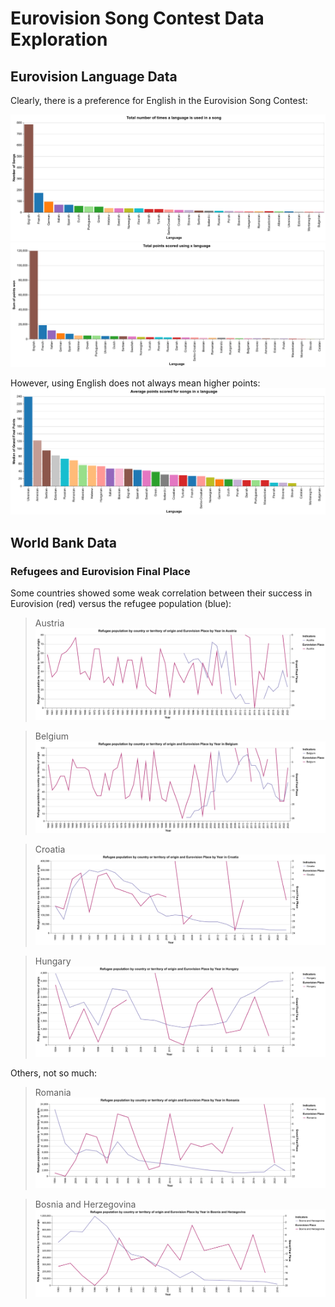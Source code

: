 # Eurovision Song Contest Data Exploration

## Eurovision Language Data

Clearly, there is a preference for English in the Eurovision Song Contest:

![Times a song has used x language](visualisations/eurovision/count_chart.png)
![Total points scored by songs with x language](visualisations/eurovision/points_chart.png)

However, using English does not always mean higher points:
![Average points for songs in x language](visualisations/eurovision/averages_chart.png)

## World Bank Data

### Refugees and Eurovision Final Place

Some countries showed some weak correlation between their success in Eurovision (red) versus the refugee population (blue):

> Austria
> ![Refugees and Austria](visualisations/combined/Austria/austria_refugee_population_by_country_or_territory_of_origin.png)

> Belgium
> ![Refugees and Belgium](visualisations/combined/Belgium/belgium_refugee_population_by_country_or_territory_of_origin.png)

> Croatia
> ![Refugees and Croatia](visualisations/combined/Croatia/croatia_refugee_population_by_country_or_territory_of_origin.png)

> Hungary
> ![Refugees and Hungary](visualisations/combined/Hungary/hungary_refugee_population_by_country_or_territory_of_origin.png)

Others, not so much:

> Romania
> ![Refugees and Romania](visualisations/combined/Romania/romania_refugee_population_by_country_or_territory_of_origin.png)

> Bosnia and Herzegovina
> ![Refugees and Bosnia and Herzegovina](visualisations/combined/Bosnia_and_Herzegovina/bosnia_and_herzegovina_refugee_population_by_country_or_territory_of_origin.png)
